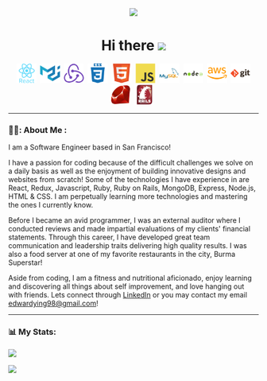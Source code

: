 <div id="header" align="center">
  <img src="https://media.giphy.com/media/2IudUHdI075HL02Pkk/giphy.gif" width="200"/>
</div>

<h1 align="center">Hi there <img src="https://media.giphy.com/media/hvRJCLFzcasrR4ia7z/giphy.gif" width="30px"/></h1>

<div align="center">
  <img src="https://github.com/devicons/devicon/blob/master/icons/react/react-original-wordmark.svg" title="React" alt="React" width="40" height="40"/>&nbsp;
  <img src="https://github.com/devicons/devicon/blob/master/icons/materialui/materialui-original.svg" title="Material UI" alt="Material UI" width="40" height="40"/>&nbsp;
  <img src="https://github.com/devicons/devicon/blob/master/icons/redux/redux-original.svg" title="Redux" alt="Redux " width="40" height="40"/>&nbsp;
  <img src="https://github.com/devicons/devicon/blob/master/icons/css3/css3-plain-wordmark.svg"  title="CSS3" alt="CSS" width="40" height="40"/>&nbsp;
  <img src="https://github.com/devicons/devicon/blob/master/icons/html5/html5-original.svg" title="HTML5" alt="HTML" width="40" height="40"/>&nbsp;
  <img src="https://github.com/devicons/devicon/blob/master/icons/javascript/javascript-original.svg" title="JavaScript" alt="JavaScript" width="40" height="40"/>&nbsp;
  <img src="https://github.com/devicons/devicon/blob/master/icons/mysql/mysql-original-wordmark.svg" title="MySQL"  alt="MySQL" width="40" height="40"/>&nbsp;
  <img src="https://github.com/devicons/devicon/blob/master/icons/nodejs/nodejs-original-wordmark.svg" title="NodeJS" alt="NodeJS" width="40" height="40"/>&nbsp;
  <img src="https://github.com/devicons/devicon/blob/master/icons/amazonwebservices/amazonwebservices-plain-wordmark.svg" title="AWS" alt="AWS" width="40" height="40"/>&nbsp;
  <img src="https://github.com/devicons/devicon/blob/master/icons/git/git-original-wordmark.svg" title="Git" **alt="Git" width="40" height="40"/>
  <img src="https://github.com/devicons/devicon/blob/master/icons/ruby/ruby-original.svg" title="Ruby" alt="Ruby" width="40" height="40" />&nbsp;
  <img src="https://github.com/devicons/devicon/blob/master/icons/rails/rails-original-wordmark.svg" title="Rails" alt="rails" width="40" height="40"/>&nbsp;
</div>

---

### 👨‍💻: About Me :

I am a Software Engineer based in San Francisco! 

I have a passion for coding because of the difficult challenges we solve on a daily basis as well as the enjoyment of building innovative designs and websites from scratch! Some of the technologies I have experience in are React, Redux, Javascript, Ruby, Ruby on Rails, MongoDB, Express, Node.js, HTML & CSS. I am perpetually learning more technologies and mastering the ones I currently know.

Before I became an avid programmer, I was an external auditor where I conducted reviews and made impartial evaluations of my clients' financial statements. Through this career, I have developed great team communication and leadership traits delivering high quality results. I was also a food server at one of my favorite restaurants in the city, Burma Superstar!  

Aside from coding, I am a fitness and nutritional aficionado, enjoy learning and discovering all things about self improvement, and love hanging out with friends. 
Lets connect through [LinkedIn](https://www.linkedin.com/in/ying-edward/) or you may contact my email edwardying98@gmail.com!

---

### 📊 My Stats: 
<a href='#'><img align='center' height='200px' src='https://github-readme-stats.vercel.app/api?username=edbeans&count_private=true&include_all_commits=true&show_icons=true&theme=github_dark' /></a>

<a href='#'><img align='center' height='200px' src='https://github-readme-stats.vercel.app/api/top-langs/?username=edbeans&count_private=true&include_all_commits=true&layout=compact&theme=github_dark' /></a>
